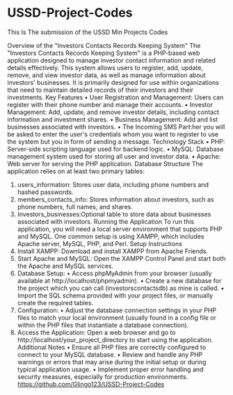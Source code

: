 # USSD-Project-Codes
This Is The submission of the USSD Min Projects Codes

Overview of the "Investors Contacts Records Keeping System"
The "Investors Contacts Records Keeping System" is a PHP-based web application designed to manage investor contact information and related details effectively. This system allows users to register, add, update, remove, and view investor data, as well as manage information about investors' businesses. It is primarily designed for use within organizations that need to maintain detailed records of their investors and their investments.
Key Features
•	User Registration and Management: Users can register with their phone number and manage their accounts.
•	Investor Management: Add, update, and remove investor details, including contact information and investment shares.
•	Business Management: Add and list businesses associated with investors.
•	The Incoming SMS Part:her you will be asked to enter the user's credentials whom you want to register to use the system but you in form of sending a message.
Technology Stack
•	PHP: Server-side scripting language used for backend logic.
•	MySQL: Database management system used for storing all user and investor data.
•	Apache: Web server for serving the PHP application.
Database Structure
The application relies on at least two primary tables:
1.	users_information: Stores user data, including phone numbers and hashed passwords.
2.	members_contacts_info: Stores information about investors, such as phone numbers, full names, and shares.
3.	Investors_businesses:Optional table to store data about businesses associated with investors.
Running the Application
To run this application, you will need a local server environment that supports PHP and MySQL. One common setup is using XAMPP, which includes Apache server, MySQL, PHP, and Perl.
Setup Instructions
1.	Install XAMPP: Download and install XAMPP from Apache Friends.
2.	Start Apache and MySQL: Open the XAMPP Control Panel and start both the Apache and MySQL services.
3.	Database Setup:
•	Access phpMyAdmin from your browser (usually available at http://localhost/phpmyadmin).
•	Create a new database for the project which you can call (investorscontactsdb) as mine is called.
•	Import the SQL schema provided with your project files, or manually create the required tables.
4.	Configuration:
•	Adjust the database connection settings in your PHP files to match your local environment (usually found in a config file or within the PHP files that instantiate a database connection).
5.	Access the Application:
Open a web browser and go to http://localhost/your_project_directory to start using the application.
Additional Notes
•	Ensure all PHP files are correctly configured to connect to your MySQL database.
•	Review and handle any PHP warnings or errors that may arise during the initial setup or during typical application usage.
•	Implement proper error handling and security measures, especially for production environments.
https://github.com/Glingo123/USSD-Project-Codes
